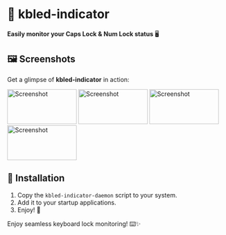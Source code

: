# 🔵 kbled-indicator

**Easily monitor your Caps Lock & Num Lock status** 🖥️

## 🖼️ Screenshots
Get a glimpse of **kbled-indicator** in action:

<img src="/screenshots/scr.png" style="width:160px;height:80px" alt="Screenshot">
<img src="/screenshots/scr1.png" style="width:160px;height:80px" alt="Screenshot">
<img src="/screenshots/scr2.png" style="width:160px;height:80px" alt="Screenshot">
<img src="/screenshots/scr3.png" style="width:160px;height:80px" alt="Screenshot">


## 🚀 Installation

1. Copy the `kbled-indicator-daemon` script to your system.
2. Add it to your startup applications.
3. Enjoy! 🎉

Enjoy seamless keyboard lock monitoring! ⌨️✨

